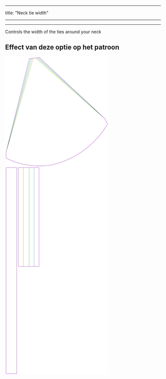 - - -
title: "Neck tie width"
- - -

---

Controls the width of the ties around your neck

## Effect van deze optie op het patroon

![Deze afbeelding toont het effect van deze optie door meerdere varianten die een andere waarde hebben voor deze optie te vervangen](bee_necktiewidth_sample.svg "Effect van deze optie op het patroon")
